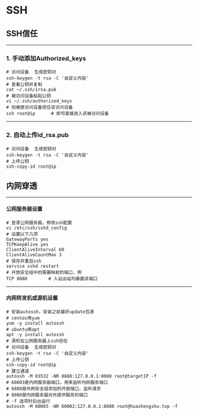 # SSH

## SSH信任

----

### 1. 手动添加Authorized_keys

```shell
# 访问设备  生成密钥对
ssh-keygen -t rsa -C '自定义内容'
# 查看公钥并复制
cat ~/.ssh/irsa.pub         
# 被访问设备粘贴公钥
vi ~/.ssh/authorized_keys          
# 则被放访问设备信任该访问设备
ssh root@ip      # 即可直接进入该被访问设备
```



----

### 2. 自动上传id_rsa.pub

```shell
# 访问设备  生成密钥对
ssh-keygen -t rsa -C '自定义内容'
# 上传公钥
ssh-copy-id root@ip
```



## 内网穿透

----

#### 公网服务器设置

```shell
# 登录公网服务器，修改ssh配置
vi /etc/ssh/sshd_config
# 设置以下几项
GatewayPorts yes
TCPKeepAlive yes
ClientAliveInterval 60
ClientAliveCountMax 3
# 保存并重启ssh
service sshd restart
# 开放安全组中的需要映射的端口，例
TCP 8080		# 入站出站均暴露该端口
```



----

#### 内网转发机或源机设置

```shell
# 安装autossh，安装之前最好update包源
# centos用yum
yum -y install autossh
# ubuntu用apt
apt -y install autossh
# 源机在公网服务器上ssh信任
# 访问设备  生成密钥对
ssh-keygen -t rsa -C '自定义内容'
# 上传公钥
ssh-copy-id root@ip
# 建立通道
autossh -M 65532 -NR 8888:127.0.0.1:8080 root@targetIP -f
# 60003是内网服务器端口，用来监听内网服务端口
# 8888是外网安全组添加的开放端口，监听请求
# 8080是内网服务器对外提供服务的端口
# -f 选项时后台运行
autossh -M 60003 -NR 60002:127.0.0.1:8080 root@huashengshu.top -f
```

